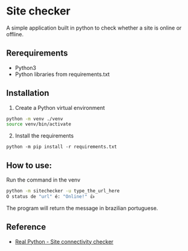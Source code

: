 # Site checker

A simple application built in python to check whether a site is online or offline.

## Rerequirements

* Python3
* Python libraries from requirements.txt

## Installation

1. Create a Python virtual environment

```sh
python -m venv ./venv
source venv/bin/activate
```
2. Install the requirements

```
python -m pip install -r requirements.txt
```
## How to use:

Run the command in the venv
```sh
python -m sitechecker -u type_the_url_here
O status de "url" é: "Online!" 👍
```
The program will return the message in brazilian portuguese.

## Reference

 - [Real Python - Site connectivity checker](https://realpython.com/site-connectivity-checker-python/)